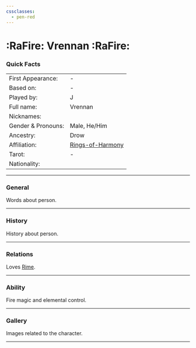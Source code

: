 ```yaml
---
cssclasses:
  - pen-red
---
```

# :RaFire: Vrennan :RaFire:
### Quick Facts

|                    |                                                    |
| ------------------ | -------------------------------------------------- |
| First Appearance:  | -                                                  |
| Based on:          | -                                                  |
| Played by:         | J                                                  |
| Full name:         | Vrennan                                            |
| Nicknames:         |                                                    |
| Gender & Pronouns: | Male, He/Him                                       |
| Ancestry:          | Drow                                               |
| Affiliation:       | [Rings-of-Harmony](../-Groups/Rings-of-Harmony.md) |
| Tarot:             | -                                                  |
| Nationality:       |                                                    |
***
### General
Words about person.

***
### History
History about person.

***
### Relations
Loves [Rime](Rime.md).

***
### Ability
Fire magic and elemental control.

***
### Gallery
Images related to the character.

***
